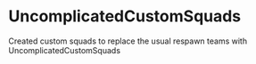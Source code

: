 # UncomplicatedCustomSquads
Created custom squads to replace the usual respawn teams with UncomplicatedCustomSquads
